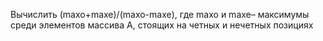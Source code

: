Вычислить (maxo+maxe)/(maxo-maxe), где maxo и maxe– максимумы среди элементов массива А, стоящих на четных и нечетных позициях
